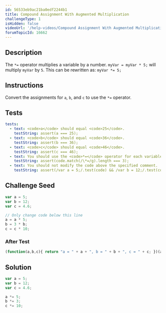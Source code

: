 ```yaml
---
id: 56533eb9ac21ba0edf2244b1
title: Compound Assignment With Augmented Multiplication
challengeType: 1
isHidden: false
videoUrl: '/help-videos/Compound Assignment With Augmented Multiplication.webm'
forumTopicId: 16662
---
```


## Description
<section id='description'>
The <code>*=</code> operator multiplies a variable by a number.
<code>myVar = myVar * 5;</code>
will multiply <code>myVar</code> by <code>5</code>. This can be rewritten as:
<code>myVar *= 5;</code>
</section>

## Instructions
<section id='instructions'>
Convert the assignments for <code>a</code>, <code>b</code>, and <code>c</code> to use the <code>*=</code> operator.
</section>

## Tests
<section id='tests'>

```yml
tests:
  - text: <code>a</code> should equal <code>25</code>.
    testString: assert(a === 25);
  - text: <code>b</code> should equal <code>36</code>.
    testString: assert(b === 36);
  - text: <code>c</code> should equal <code>46</code>.
    testString: assert(c === 46);
  - text: You should use the <code>*=</code> operator for each variable.
    testString: assert(code.match(/\*=/g).length === 3);
  - text: You should not modify the code above the specified comment.
    testString: assert(/var a = 5;/.test(code) && /var b = 12;/.test(code) && /var c = 4\.6;/.test(code));

```

</section>

## Challenge Seed
<section id='challengeSeed'>

<div id='js-seed'>

```js
var a = 5;
var b = 12;
var c = 4.6;

// Only change code below this line
a = a * 5;
b = 3 * b;
c = c * 10;
```

</div>


### After Test
<div id='js-teardown'>

```js
(function(a,b,c){ return "a = " + a + ", b = " + b + ", c = " + c; })(a,b,c);
```

</div>

</section>

## Solution
<section id='solution'>


```js
var a = 5;
var b = 12;
var c = 4.6;

a *= 5;
b *= 3;
c *= 10;
```

</section>
